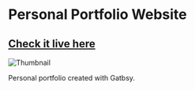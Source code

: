 # Personal Portfolio Website

## [Check it live here](https://fidalgo.dev/)

![Thumbnail](thumbnail.png)

Personal portfolio created with Gatbsy.

